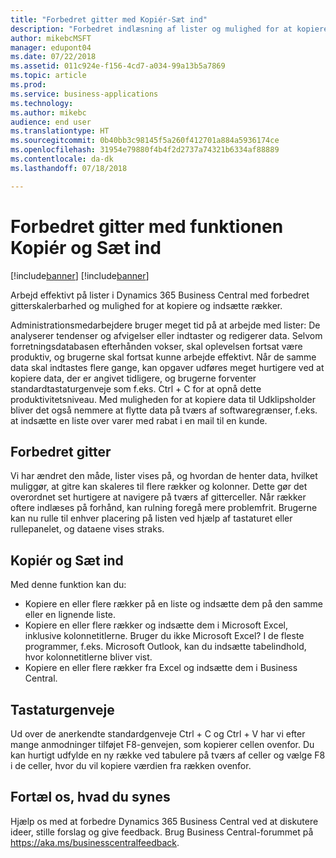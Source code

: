```yaml
---
title: "Forbedret gitter med Kopiér-Sæt ind"
description: "Forbedret indlæsning af lister og mulighed for at kopiere og indsætte rækker."
author: mikebcMSFT
manager: edupont04
ms.date: 07/22/2018
ms.assetid: 011c924e-f156-4cd7-a034-99a13b5a7869
ms.topic: article
ms.prod: 
ms.service: business-applications
ms.technology: 
ms.author: mikebc
audience: end user
ms.translationtype: HT
ms.sourcegitcommit: 0b40bb3c98145f5a260f412701a884a5936174ce
ms.openlocfilehash: 31954e79880f4b4f2d2737a74321b6334af88889
ms.contentlocale: da-dk
ms.lasthandoff: 07/18/2018

---
```

#  <a name="improved-grid-with-copy-and-paste"></a>Forbedret gitter med funktionen Kopiér og Sæt ind

[!include[banner](../../includes/banner.md)]
[!include[banner](Includes/disclaimer.md)]

Arbejd effektivt på lister i Dynamics 365 Business Central med forbedret gitterskalerbarhed og mulighed for at kopiere og indsætte rækker.

Administrationsmedarbejdere bruger meget tid på at arbejde med lister: De analyserer tendenser og afvigelser eller indtaster og redigerer data. Selvom forretningsdatabasen efterhånden vokser, skal oplevelsen fortsat være produktiv, og brugerne skal fortsat kunne arbejde effektivt. Når de samme data skal indtastes flere gange, kan opgaver udføres meget hurtigere ved at kopiere data, der er angivet tidligere, og brugerne forventer standardtastaturgenveje som f.eks. Ctrl + C for at opnå dette produktivitetsniveau. Med muligheden for at kopiere data til Udklipsholder bliver det også nemmere at flytte data på tværs af softwaregrænser, f.eks. at indsætte en liste over varer med rabat i en mail til en kunde.

## <a name="improved-grid"></a>Forbedret gitter
Vi har ændret den måde, lister vises på, og hvordan de henter data, hvilket muliggør, at gitre kan skaleres til flere rækker og kolonner. Dette gør det overordnet set hurtigere at navigere på tværs af gitterceller. Når rækker oftere indlæses på forhånd, kan rulning foregå mere problemfrit. Brugerne kan nu rulle til enhver placering på listen ved hjælp af tastaturet eller rullepanelet, og dataene vises straks.

## <a name="copy-and-paste"></a>Kopiér og Sæt ind
Med denne funktion kan du:

* Kopiere en eller flere rækker på en liste og indsætte dem på den samme eller en lignende liste.
* Kopiere en eller flere rækker og indsætte dem i Microsoft Excel, inklusive kolonnetitlerne.
  Bruger du ikke Microsoft Excel? I de fleste programmer, f.eks. Microsoft Outlook, kan du indsætte tabelindhold, hvor kolonnetitlerne bliver vist.
* Kopiere en eller flere rækker fra Excel og indsætte dem i Business Central.

## <a name="keyboard-shortcuts"></a>Tastaturgenveje
Ud over de anerkendte standardgenveje Ctrl + C og Ctrl + V har vi efter mange anmodninger tilføjet F8-genvejen, som kopierer cellen ovenfor. Du kan hurtigt udfylde en ny række ved tabulere på tværs af celler og vælge F8 i de celler, hvor du vil kopiere værdien fra rækken ovenfor.

<!--
### Who uses these features
These features are available to all desktop users without additional setup in the browser or Windows 10 companion app.
## Status
### Availability
Cloud, on-premises, hybrid
### Regional availability
No regional restrictions. Available to all Dynamics 365 Business Central supported markets.
-->

## <a name="tell-us-what-you-think"></a>Fortæl os, hvad du synes
Hjælp os med at forbedre Dynamics 365 Business Central ved at diskutere ideer, stille forslag og give feedback. Brug Business Central-forummet på https://aka.ms/businesscentralfeedback.

